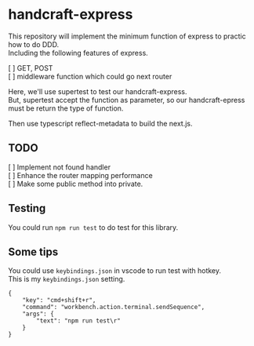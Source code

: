 # handcraft-express

This repository will implement the minimum function of express to practic how to do DDD.  
Including the following features of express.   

[ ] GET, POST  
[ ] middleware function which could go next router  

Here, we'll use supertest to test our handcraft-express.  
But, supertest accept the function as parameter, so our handcraft-epress must be return the type of function.  

Then use typescript reflect-metadata to build the next.js.  

## TODO

[ ] Implement not found handler  
[ ] Enhance the router mapping performance  
[ ] Make some public method into private.  

## Testing

You could run `npm run test` to do test for this library.

## Some tips

You could use `keybindings.json` in vscode to run test with hotkey.  
This is my `keybindings.json` setting.
```
{
    "key": "cmd+shift+r",
    "command": "workbench.action.terminal.sendSequence",
    "args": {
        "text": "npm run test\r"
    }
}
```